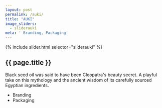 ```yaml
---
layout: post
permalink: /auki/
title: "AUKI"
image_sliders:
  - sliderauki
meta: ' Branding, Packaging'
---
```

<section class="section fadeup clear float_left">

<div class="col-5-8">
  <div id="slideshow">
  {% include slider.html selector="sliderauki" %}
  </div>
</div>

<div class="col-3-8">
  <article class="txt-left">
    <h2>{{ page.title }}</h2>
    <p>Black seed oil was said to have been Cleopatra's beauty secret. A playful take on this mythology and the ancient wisdom of its carefully sourced Egyptian ingredients.
    </p>
    <ul>
      <li>Branding</li>
      <li>Packaging</li>
    </ul>
    </article>
</div>

</section>
